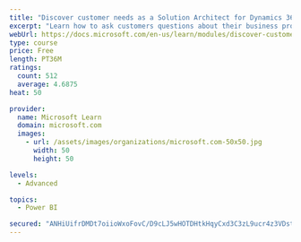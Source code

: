 ```yaml
---
title: "Discover customer needs as a Solution Architect for Dynamics 365 and Power Platform"
excerpt: "Learn how to ask customers questions about their business processes and feature requirements to create a viable solution."
webUrl: https://docs.microsoft.com/en-us/learn/modules/discover-customer-needs/
type: course
price: Free
length: PT36M
ratings:
  count: 512
  average: 4.6875
heat: 50

provider:
  name: Microsoft Learn
  domain: microsoft.com
  images:
    - url: /assets/images/organizations/microsoft.com-50x50.jpg
      width: 50
      height: 50

levels:
  - Advanced

topics:
  - Power BI

secured: "ANHiUifrDMDt7oiioWxoFovC/D9cLJ5wHOTDHtkHqyCxd3C3zL9ucr4z3VDstYBHWQvWT6nJ3V0ibA3AVodRrKl5knlxwviXEUNBt+OrshSl9xAkYJSxATE5o6TLVIwHMrnvvdUv8lugSyO9A5uXj3VEFXbWAB5LfWf7xkXZpO5r4wqRioNqg/cFkfoug9HNhyzc9mr3vN1vHgDDKlM+vdu2heyGOGXVo2HMUPqS4XI7oQ6dpmMBKIF03+jV1VhLyTuAuORbqLCmwe6JGDTuvf3qohk+MKOgMDJ9rHkoLjWf+dRoJtUGAl2BKhX4VfUGVaKJL+ulYmr4349uG4sbj/HxvQyyjAT5rhQQZtgqRvxS8dedzgin85u576KX3Mal/otw87IyYuWMUwsELQxhdd7cmi05tMLTfZ5KEal7PsM=;R5LQbYUzMtJhRp1F1VChvg=="
---
```


